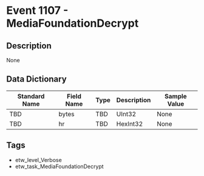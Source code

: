 # Event 1107 - MediaFoundationDecrypt

## Description
None

## Data Dictionary
|Standard Name|Field Name|Type|Description|Sample Value|
|---|---|---|---|---|
|TBD|bytes|TBD|UInt32|None|None|
|TBD|hr|TBD|HexInt32|None|None|

## Tags
* etw_level_Verbose
* etw_task_MediaFoundationDecrypt
